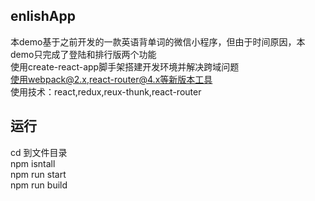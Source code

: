 ## enlishApp
本demo基于之前开发的一款英语背单词的微信小程序，但由于时间原因，本demo只完成了登陆和排行版两个功能<br /> 
使用create-react-app脚手架搭建开发环境并解决跨域问题<br /> 
使用webpack@2.x,react-router@4.x等新版本工具<br /> 
使用技术：react,redux,reux-thunk,react-router<br /> 
## 运行
cd 到文件目录<br /> 
npm isntall<br /> 
npm run start<br /> 
npm run build <br /> 
